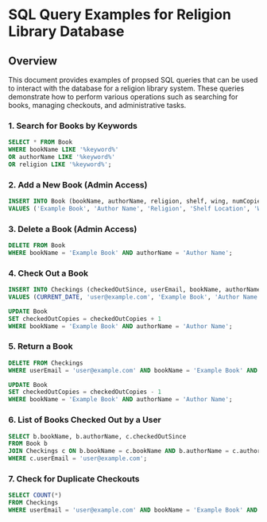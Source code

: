 
# SQL Query Examples for Religion Library Database

## Overview
This document provides examples of propsed SQL queries that can be used to interact with the database for a religion library system. These queries demonstrate how to perform various operations such as searching for books, managing checkouts, and administrative tasks.

### 1. Search for Books by Keywords
```sql
SELECT * FROM Book
WHERE bookName LIKE '%keyword%'
OR authorName LIKE '%keyword%'
OR religion LIKE '%keyword%';
```

### 2. Add a New Book (Admin Access)
```sql
INSERT INTO Book (bookName, authorName, religion, shelf, wing, numCopies, checkedOutCopies)
VALUES ('Example Book', 'Author Name', 'Religion', 'Shelf Location', 'Wing Location', 5, 0);
```

### 3. Delete a Book (Admin Access)
```sql
DELETE FROM Book
WHERE bookName = 'Example Book' AND authorName = 'Author Name';
```

### 4. Check Out a Book
```sql
INSERT INTO Checkings (checkedOutSince, userEmail, bookName, authorName)
VALUES (CURRENT_DATE, 'user@example.com', 'Example Book', 'Author Name');

UPDATE Book
SET checkedOutCopies = checkedOutCopies + 1
WHERE bookName = 'Example Book' AND authorName = 'Author Name';
```

### 5. Return a Book
```sql
DELETE FROM Checkings
WHERE userEmail = 'user@example.com' AND bookName = 'Example Book' AND authorName = 'Author Name';

UPDATE Book
SET checkedOutCopies = checkedOutCopies - 1
WHERE bookName = 'Example Book' AND authorName = 'Author Name';
```

### 6. List of Books Checked Out by a User
```sql
SELECT b.bookName, b.authorName, c.checkedOutSince
FROM Book b
JOIN Checkings c ON b.bookName = c.bookName AND b.authorName = c.authorName
WHERE c.userEmail = 'user@example.com';
```

### 7. Check for Duplicate Checkouts
```sql
SELECT COUNT(*)
FROM Checkings
WHERE userEmail = 'user@example.com' AND bookName = 'Example Book' AND authorName = 'Author Name';
```
